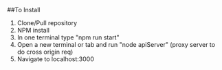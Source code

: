 ##To Install

1. Clone/Pull repository
2. NPM install
3. In one terminal type "npm run start"
4. Open a new terminal or tab and run "node apiServer" (proxy server to do cross origin req)
5. Navigate to localhost:3000
